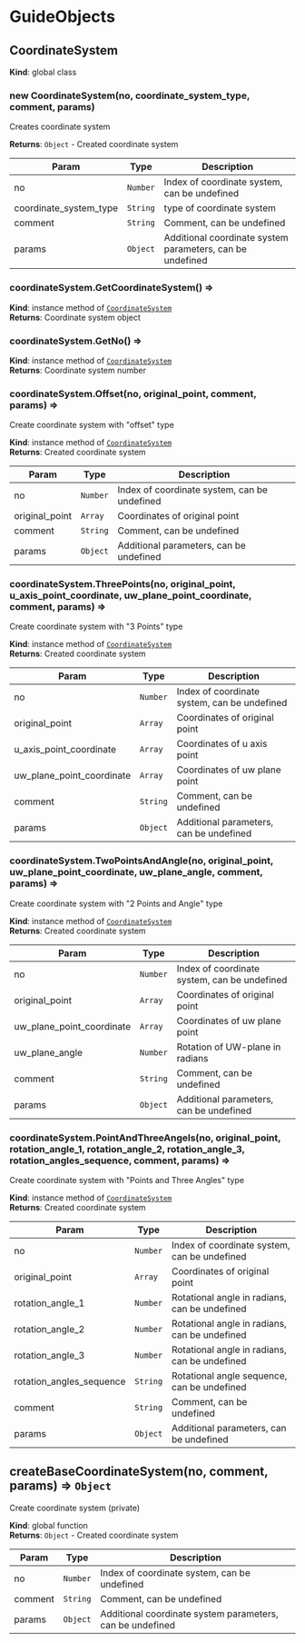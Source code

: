 # GuideObjects
 

## CoordinateSystem
**Kind**: global class  


### new CoordinateSystem(no, coordinate_system_type, comment, params)
Creates coordinate system

**Returns**: <code>Object</code> - Created coordinate system  

| Param | Type | Description |
| --- | --- | --- |
| no | <code>Number</code> | Index of coordinate system, can be undefined |
| coordinate_system_type | <code>String</code> | type of coordinate system |
| comment | <code>String</code> | Comment, can be undefined |
| params | <code>Object</code> | Additional coordinate system parameters, can be undefined |

<a name="CoordinateSystem+GetCoordinateSystem"></a>

### coordinateSystem.GetCoordinateSystem() ⇒
**Kind**: instance method of [<code>CoordinateSystem</code>](#CoordinateSystem)  
**Returns**: Coordinate system object  
<a name="CoordinateSystem+GetNo"></a>

### coordinateSystem.GetNo() ⇒
**Kind**: instance method of [<code>CoordinateSystem</code>](#CoordinateSystem)  
**Returns**: Coordinate system number  
<a name="CoordinateSystem+Offset"></a>

### coordinateSystem.Offset(no, original_point, comment, params) ⇒
Create  coordinate system with "offset" type

**Kind**: instance method of [<code>CoordinateSystem</code>](#CoordinateSystem)  
**Returns**: Created coordinate system  

| Param | Type | Description |
| --- | --- | --- |
| no | <code>Number</code> | Index of coordinate system, can be undefined |
| original_point | <code>Array</code> | Coordinates of original point |
| comment | <code>String</code> | Comment, can be undefined |
| params | <code>Object</code> | Additional parameters, can be undefined |

<a name="CoordinateSystem+ThreePoints"></a>

### coordinateSystem.ThreePoints(no, original_point, u_axis_point_coordinate, uw_plane_point_coordinate, comment, params) ⇒
Create  coordinate system with "3 Points" type

**Kind**: instance method of [<code>CoordinateSystem</code>](#CoordinateSystem)  
**Returns**: Created coordinate system  

| Param | Type | Description |
| --- | --- | --- |
| no | <code>Number</code> | Index of coordinate system, can be undefined |
| original_point | <code>Array</code> | Coordinates of original point |
| u_axis_point_coordinate | <code>Array</code> | Coordinates of u axis point |
| uw_plane_point_coordinate | <code>Array</code> | Coordinates of uw plane point |
| comment | <code>String</code> | Comment, can be undefined |
| params | <code>Object</code> | Additional parameters, can be undefined |

<a name="CoordinateSystem+TwoPointsAndAngle"></a>

### coordinateSystem.TwoPointsAndAngle(no, original_point, uw_plane_point_coordinate, uw_plane_angle, comment, params) ⇒
Create  coordinate system with "2 Points and Angle" type

**Kind**: instance method of [<code>CoordinateSystem</code>](#CoordinateSystem)  
**Returns**: Created coordinate system  

| Param | Type | Description |
| --- | --- | --- |
| no | <code>Number</code> | Index of coordinate system, can be undefined |
| original_point | <code>Array</code> | Coordinates of original point |
| uw_plane_point_coordinate | <code>Array</code> | Coordinates of uw plane point |
| uw_plane_angle | <code>Number</code> | Rotation of UW-plane in radians |
| comment | <code>String</code> | Comment, can be undefined |
| params | <code>Object</code> | Additional parameters, can be undefined |

<a name="CoordinateSystem+PointAndThreeAngels"></a>

### coordinateSystem.PointAndThreeAngels(no, original_point, rotation_angle_1, rotation_angle_2, rotation_angle_3, rotation_angles_sequence, comment, params) ⇒
Create  coordinate system with "Points and Three Angles" type

**Kind**: instance method of [<code>CoordinateSystem</code>](#CoordinateSystem)  
**Returns**: Created coordinate system  

| Param | Type | Description |
| --- | --- | --- |
| no | <code>Number</code> | Index of coordinate system, can be undefined |
| original_point | <code>Array</code> | Coordinates of original point |
| rotation_angle_1 | <code>Number</code> | Rotational angle in radians, can be undefined |
| rotation_angle_2 | <code>Number</code> | Rotational angle in radians, can be undefined |
| rotation_angle_3 | <code>Number</code> | Rotational angle in radians, can be undefined |
| rotation_angles_sequence | <code>String</code> | Rotational angle sequence, can be undefined |
| comment | <code>String</code> | Comment, can be undefined |
| params | <code>Object</code> | Additional parameters, can be undefined |

<a name="createBaseCoordinateSystem"></a>

## createBaseCoordinateSystem(no, comment, params) ⇒ <code>Object</code>
Create coordinate system (private)

**Kind**: global function  
**Returns**: <code>Object</code> - Created coordinate system  

| Param | Type | Description |
| --- | --- | --- |
| no | <code>Number</code> | Index of coordinate system, can be undefined |
| comment | <code>String</code> | Comment, can be undefined |
| params | <code>Object</code> | Additional coordinate system parameters, can be undefined |

